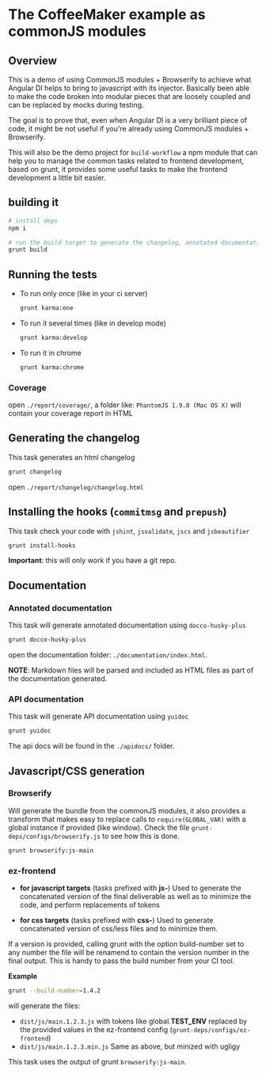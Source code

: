 # The CoffeeMaker example as commonJS modules

## Overview

This is a demo of using CommonJS modules + Browserify to achieve what Angular DI helps to bring to javascript with its injector. 
Basically been able to make the code broken into modular pieces that are loosely coupled and can be replaced by mocks during testing.

The goal is to prove that, even when Angular DI is a very brilliant piece of code, it might be not useful if you're already using
CommonJS modules + Browserify.

This will also be the demo project for `build-workflow` a npm module that can help you to manage the common tasks related to 
frontend development, based on grunt, it provides some useful tasks to make the frontend development a little bit easier.

## building it

```bash
# install deps
npm i

# run the build target to generate the changelog, annotated documentation and apidocs.
grunt build 
```

## Running the tests

- To run only once (like in your ci server)
  ```bash
  grunt karma:one
  ```
- To run it several times (like in develop mode)
  ```bash
  grunt karma:develop
  ```
- To run it in chrome 
  ```bash
  grunt karma:chrome
  ```

### Coverage

open `./report/coverage/`, a folder like: `PhantomJS 1.9.8 (Mac OS X)` will contain your coverage report in HTML

## Generating the changelog

This task generates an html changelog

```bash
grunt changelog
```

open `./report/changelog/changelog.html`

## Installing the hooks (`commitmsg` and `prepush`)

This task check your code with `jshint`, `jsvalidate`, `jscs` and `jsbeautifier`

```bash
grunt install-hooks
```

**Important**: this will only work if you have a git repo.

## Documentation 

### Annotated documentation

This task will generate annotated documentation using `docco-husky-plus`

```bash
grunt docco-husky-plus
```

open the documentation folder: `./documentation/index.html`.

**NOTE**: Markdown files will be parsed and included as HTML files as part of the documentation generated.

### API documentation

This task will generate API documentation using `yuidoc`

```bash
grunt yuidoc
```

The api docs will be found in the `./apidocs/` folder.

## Javascript/CSS generation

### Browserify

Will generate the bundle from the commonJS modules, it also provides a transform that makes easy to replace calls to `require(GLOBAL_VAR)` with a global instance if provided (like window). Check the file `grunt-deps/configs/browserify.js` to see how this is done.

```bash
grunt browserify:js-main
```

### ez-frontend

- **for javascript targets** (tasks prefixed with **js-**)
  Used to generate the concatenated version of the final deliverable as well as to minimize the code, and perform replacements of tokens

- **for css targets** (tasks prefixed with **css-**)
  Used to generate concatenated version of css/less files and to minimize them.

If a version is provided, calling grunt with the option build-number set to any number the file will be renamend to contain the version number in the final output. This is handy to pass the build number from your CI tool.

**Example**

```bash
grunt --build-number=1.4.2
```

will generate the files: 
- `dist/js/main.1.2.3.js` with tokens like global.__TEST_ENV__ replaced by the provided values in the ez-frontend config (`grunt-deps/configs/ez-frontend`)
- `dist/js/main.1.2.3.min.js` Same as above, but minized with ugligy

This task uses the output of grunt `browserify:js-main`.



